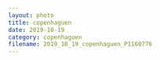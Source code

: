 ```yaml
---
layout: photo
title: copenhaguen
date: 2019-10-19
category: copenhaguen
filename: 2019_10_19_copenhaguen_P1160776
---
```

